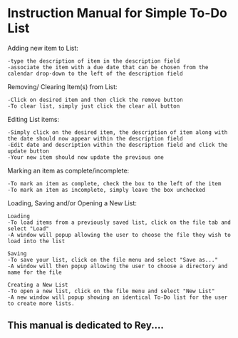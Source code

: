 # Instruction Manual for Simple To-Do List



Adding new item to List:
  
    -type the description of item in the description field
    -associate the item with a due date that can be chosen from the calendar drop-down to the left of the description field

Removing/ Clearing Item(s) from List:
  
    -Click on desired item and then click the remove button
    -To clear list, simply just click the clear all button

Editing List items:
  
    -Simply click on the desired item, the description of item along with the date should now appear within the description field
    -Edit date and description within the description field and click the update button
    -Your new item should now update the previous one

Marking an item as complete/incomplete:
  
    -To mark an item as complete, check the box to the left of the item
    -To mark an item as incomplete, simply leave the box unchecked
 
 Loading, Saving and/or Opening a New List:
  
    Loading
    -To load items from a previously saved list, click on the file tab and select "Load"
    -A window will popup allowing the user to choose the file they wish to load into the list

    Saving
    -To save your list, click on the file menu and select "Save as..."
    -A window will then popup allowing the user to choose a directory and name for the file
    
    Creating a New List
    -To open a new list, click on the file menu and select "New List"
    -A new window will popup showing an identical To-Do list for the user to create more lists.

  
  
  
  
  ## This manual is dedicated to Rey....
  
